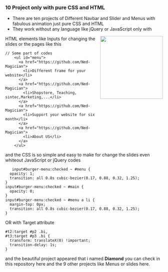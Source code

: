 ### 10 Project only with pure CSS and HTML

- There are ten projects of Different Navbar and Slider and Menus with fabulous animation just pure CSS and HTML
- They work without any language like jQuery or JavaScript only with
<img align="right" width="200" src="https://user-images.githubusercontent.com/94977052/199727552-35b3039f-ffb4-41f3-ab4d-7f078f1b4f0c.JPG">
 HTML elements like Inputs for changing the slides or the pages like this 

```
// Some part of codes
    <ul id="menu">
      <a href="https://github.com/Ned-Magician">
        <li>Different frame for your website</li>
      </a>
      <a href="https://github.com/Ned-Magician">
        <li>Shopstore, Teaching, sintec,Marketing,...</li>
      </a>
      <a href="https://github.com/Ned-Magician">
        <li>Support your website for six month</li>
      </a>
      <a href="https://github.com/Ned-Magician">
        <li>About US</li>
      </a>
    </ul>
```
and the CSS is so simple and easy to make for change the slides even whiteout JavaScript or jQuery codes 

```
   input#burger-menu:checked ~ #menu {
  opacity: 1;
  transition: all 0.8s cubic-bezier(0.17, 0.88, 0.32, 1.25);
}
input#burger-menu:checked ~ #main {
  opacity: 0;
}
input#burger-menu:checked ~ #menu a li {
  margin-top: 0px;
  transition: all 0.8s cubic-bezier(0.17, 0.88, 0.32, 1.25);
}

```
OR
with Target attribute
```
#t2:target #p2 .bi,
#t3:target #p3 .bi {
  transform: translateX(0) !important;
  transition-delay: 1s;
}
```

and the beautiful project appeared that i named **Diamond** you can check in this repository here and the 9 other projects like Menus or slides here.
